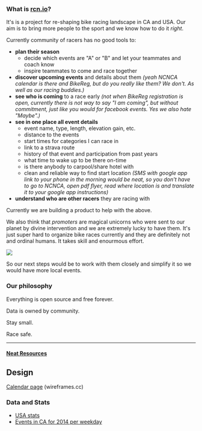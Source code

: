 ### What is [rcn.io](http://rcn.io)?
It's is a project for re-shaping bike racing landscape in CA and USA. Our aim is to bring more people to the sport and we know how to do it _right_.

Currently community of racers has no good tools to:
* **plan their season**
  * decide which events are "A" or "B" and let your teammates and coach know
  * inspire teammates to come and race together
* **discover upcoming events** and details about them _(yeah NCNCA calendar is there and BikeReg, but do you really like them? We don't. As well as our racing buddies.)_
* **see who is coming** to a race early _(not when BikeReg registration is open, currently there is not way to say "I am coming", but without commitment, just like you would for facebook events. Yes we also hate "Maybe".)_
* **see in one place all event details**
  * event name, type, length, elevation gain,  etc.
  * distance to the events
  * start times for categories I can race in
  * link to a strava route
  * history of that event and participation from past years
  * what time to wake up to be there on-time
  * is there anybody to carpool/share hotel with
  * clean and reliable way to find start location _(SMS with google app link to your phone in the morning would be neat, so you don't have to go to NCNCA, open pdf flyer, read where location is and translate it to your google app instructions)_
* **understand who are other racers** they are racing with

Currently we are building a product to help with the above.

We also think that _promoters_ are magical unicorns who were sent to our planet by divine intervention and we are extremely lucky to have them. It's just super hard to organize bike races currently and they are definitely not and ordinal humans. It takes skill and enourmous effort.

![](https://media0.giphy.com/media/DkwtmuLxFafVm/200.gif)


So our next steps would be to work with them closely and simplify it so we would have more local events.

### Our philosophy

Everything is open source and free forever.

Data is owned by community.

Stay small.

Race safe.

---

#### [Neat Resources](todo/links.md)

## Design
[Calendar page](https://wireframe.cc/2GVQd5) (wireframes.cc)

### Data and Stats

* [USA stats](https://docs.google.com/spreadsheets/d/1gWdb5VPyeVuQVCyz5bUIjCR7B_t7FKfSrZ2709Lu168/edit#gid=1220030557
)
* [Events in CA for 2014 per weekday](https://docs.google.com/spreadsheets/d/1KEXEXle1BXP6ZM9O9xoUePfI4GlJCW97E5uzcWjnvjY/edit#gid=1598404566)
